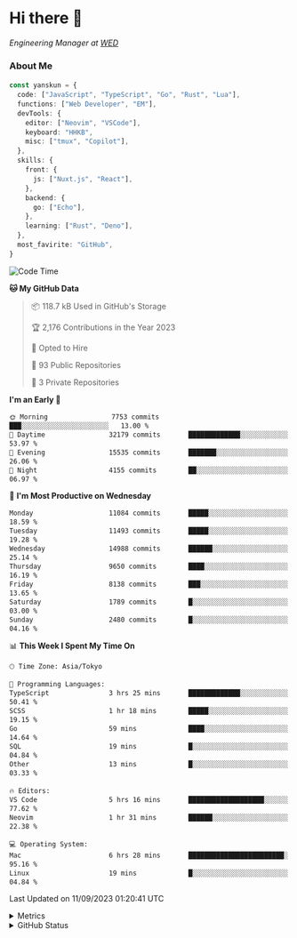 # Hi there&nbsp;:wave:

<!-- ![Alt text](https://spotify-recently-played-readme.vercel.app/api?user=31kynbuubkiu3r4qh4hjuaglhfay) -->

_Engineering Manager at [WED](https://github.com/wedinc)_

### About Me

```ts
const yanskun = {
  code: ["JavaScript", "TypeScript", "Go", "Rust", "Lua"],
  functions: ["Web Developer", "EM"],
  devTools: {
    editor: ["Neovim", "VSCode"],
    keyboard: "HHKB",
    misc: ["tmux", "Copilot"],
  },
  skills: {
    front: {
      js: ["Nuxt.js", "React"],
    },
    backend: {
      go: ["Echo"],
    },
    learning: ["Rust", "Deno"],
  },
  most_favirite: "GitHub",
}
```

<!--START_SECTION:waka-->
![Code Time](http://img.shields.io/badge/Code%20Time-469%20hrs%2045%20mins-blue)

**🐱 My GitHub Data** 

> 📦 118.7 kB Used in GitHub's Storage 
 > 
> 🏆 2,176 Contributions in the Year 2023
 > 
> 💼 Opted to Hire
 > 
> 📜 93 Public Repositories 
 > 
> 🔑 3 Private Repositories 
 > 
**I'm an Early 🐤** 

```text
🌞 Morning                7753 commits        ███░░░░░░░░░░░░░░░░░░░░░░   13.00 % 
🌆 Daytime                32179 commits       █████████████░░░░░░░░░░░░   53.97 % 
🌃 Evening                15535 commits       ███████░░░░░░░░░░░░░░░░░░   26.06 % 
🌙 Night                  4155 commits        ██░░░░░░░░░░░░░░░░░░░░░░░   06.97 % 
```
📅 **I'm Most Productive on Wednesday** 

```text
Monday                   11084 commits       █████░░░░░░░░░░░░░░░░░░░░   18.59 % 
Tuesday                  11493 commits       █████░░░░░░░░░░░░░░░░░░░░   19.28 % 
Wednesday                14988 commits       ██████░░░░░░░░░░░░░░░░░░░   25.14 % 
Thursday                 9650 commits        ████░░░░░░░░░░░░░░░░░░░░░   16.19 % 
Friday                   8138 commits        ███░░░░░░░░░░░░░░░░░░░░░░   13.65 % 
Saturday                 1789 commits        █░░░░░░░░░░░░░░░░░░░░░░░░   03.00 % 
Sunday                   2480 commits        █░░░░░░░░░░░░░░░░░░░░░░░░   04.16 % 
```


📊 **This Week I Spent My Time On** 

```text
🕑︎ Time Zone: Asia/Tokyo

💬 Programming Languages: 
TypeScript               3 hrs 25 mins       █████████████░░░░░░░░░░░░   50.41 % 
SCSS                     1 hr 18 mins        █████░░░░░░░░░░░░░░░░░░░░   19.15 % 
Go                       59 mins             ████░░░░░░░░░░░░░░░░░░░░░   14.64 % 
SQL                      19 mins             █░░░░░░░░░░░░░░░░░░░░░░░░   04.84 % 
Other                    13 mins             █░░░░░░░░░░░░░░░░░░░░░░░░   03.33 % 

🔥 Editors: 
VS Code                  5 hrs 16 mins       ███████████████████░░░░░░   77.62 % 
Neovim                   1 hr 31 mins        ██████░░░░░░░░░░░░░░░░░░░   22.38 % 

💻 Operating System: 
Mac                      6 hrs 28 mins       ████████████████████████░   95.16 % 
Linux                    19 mins             █░░░░░░░░░░░░░░░░░░░░░░░░   04.84 % 
```


 Last Updated on 11/09/2023 01:20:41 UTC
<!--END_SECTION:waka-->

<details>
  <summary>Metrics</summary>
  <img src="https://github.com/yanskun/yanskun/blob/main/github-metrics.svg" alt="Metrics">
</details>

<details>
  <summary>GitHub Status</summary>
  <picture>
    <source media="(prefers-color-scheme: dark)" srcset="https://raw.githubusercontent.com/yanskun/yanskun/master/profile-summary-card-output/nord_dark/0-profile-details.svg">
   <img src="https://raw.githubusercontent.com/yanskun/yanskun/master/profile-summary-card-output/default/0-profile-details.svg">
  </picture>
  <br>
  <picture>
    <source media="(prefers-color-scheme: dark)" srcset="https://raw.githubusercontent.com/yanskun/yanskun/master/profile-summary-card-output/nord_dark/1-repos-per-language.svg">
   <img src="https://raw.githubusercontent.com/yanskun/yanskun/master/profile-summary-card-output/default/1-repos-per-language.svg">
  </picture>
  <picture>
    <source media="(prefers-color-scheme: dark)" srcset="https://raw.githubusercontent.com/yanskun/yanskun/master/profile-summary-card-output/nord_dark/2-most-commit-language.svg">
   <img src="https://raw.githubusercontent.com/yanskun/yanskun/master/profile-summary-card-output/default/2-most-commit-language.svg">
  </picture>
  <br>
  <picture>
    <source media="(prefers-color-scheme: dark)" srcset="https://raw.githubusercontent.com/yanskun/yanskun/master/profile-summary-card-output/nord_dark/3-stats.svg">
   <img src="https://raw.githubusercontent.com/yanskun/yanskun/master/profile-summary-card-output/default/3-stats.svg">
  </picture>
  <picture>
    <source media="(prefers-color-scheme: dark)" srcset="https://raw.githubusercontent.com/yanskun/yanskun/master/profile-summary-card-output/nord_dark/4-productive-time.svg">
   <img src="https://raw.githubusercontent.com/yanskun/yanskun/master/profile-summary-card-output/default/4-productive-time.svg">
  </picture>
</details>
